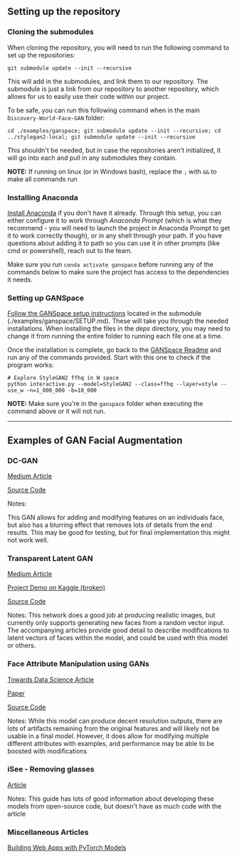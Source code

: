 ## Setting up the repository

### Cloning the submodules

When cloning the repository, you will need to run the following command to set up the repositories:

`git submodule update --init --recursive`

This will add in the submodules, and link them to our repository. The submodule is just a link from our repository to another repository, which allows for us to easily use their code within our project. 

To be safe, you can run this following command when in the main `Discovery-World-Face-GAN` folder:

`cd ./examples/ganspace; git submodule update --init --recursive; cd ../stylegan2-local; git submodule update --init --recursive`

This shouldn't be needed, but in case the repositories aren't initialized, it will go into each and pull in any submodules they contain. 

**NOTE:** If running on linux (or in Windows bash), replace the `;` with `&&` to make all commands run

### Installing Anaconda 

[Install Anaconda](https://www.anaconda.com/products/individual) if you don't have it already. Through this setup, you can either configure it to work through *Anaconda Prompt* (which is what they recommend - you will need to launch the project in Anaconda Prompt to get it to work correctly though), or in any shell through your path. If you have questions about adding it to path so you can use it in other prompts (like cmd or powershell), reach out to the team.

Make sure you run `conda activate ganspace` before running any of the commands below to make sure the project has access to the dependencies it needs.

### Setting up GANSpace

[Follow the GANSpace setup instructions](https://github.com/NathanDuPont/ganspace/blob/65b0c4c7a4bbdcb5fedebb7c033dab59e27d61c0/SETUP.md) located in the submodule (./examples/ganspace/SETUP.md). These will take you through the needed installations. When installing the files in the *deps* directory, you may need to change it from running the entire folder to running each file one at a time.

Once the installation is complete, go back to the [GANSpace Readme](https://github.com/NathanDuPont/ganspace/blob/65b0c4c7a4bbdcb5fedebb7c033dab59e27d61c0/README.md) and run any of the commands provided. Start with this one to check if the program works:

```
# Explore StyleGAN2 ffhq in W space
python interactive.py --model=StyleGAN2 --class=ffhq --layer=style --use_w -n=1_000_000 -b=10_000
```

**NOTE:** Make sure you're in the `ganspace` folder when executing the command above or it will not run.


---

## Examples of GAN Facial Augmentation


### DC-GAN

[Medium Article](https://medium.com/using-deep-learning-dc-gan-to-add-featured-effect/recently-i-started-the-creative-applications-of-deep-learning-with-googles-tensorflow-of-parag-k-14453b215d2b)

[Source Code](https://github.com/Kjeanclaude/CADL-I-FinalPoject)

Notes: 

This GAN allows for adding and modifying features on an individuals face, but also has a blurring effect that removes lots of details from the end results. This may be good for testing, but for final implementation this might not work well.

### Transparent Latent GAN

[Medium Article](https://medium.com/p/d170b1b59255)

[Project Demo on Kaggle (broken)](https://www.kaggle.com/summitkwan/tl-gan-demo)

[Source Code](https://github.com/SummitKwan/transparent_latent_gan)

Notes: 
This network does a good job at producing realistic images, but currently only supports generating new faces from a random vector input. The accompanying articles provide good detail to describe modifications to latent vectors of faces within the model, and could be used with this model or others.

### Face Attribute Manipulation using GANs

[Towards Data Science Article](https://towardsdatascience.com/face-attribute-manipulation-using-gans-9fae92e9f1c3)

[Paper](https://arxiv.org/pdf/1612.05363.pdf)

[Source Code](https://github.com/MingtaoGuo/Learning-Residual-Images-for-Face-Attribute-Manipulation)


Notes: While this model can produce decent resolution outputs, there are lots of artifacts remaining from the original features and will likely not be usable in a final model. However, it does allow for modifying multiple different attributes with examples, and performance may be able to be boosted with modifications


### iSee - Removing glasses

[Article](https://blog.insightdatascience.com/isee-removing-eyeglasses-from-faces-using-deep-learning-d4e7d935376f#.v3iw0prqo)

Notes: This guide has lots of good information about developing these models from open-source code, but doesn't have as much code with the article

### Miscellaneous Articles
 
[Building Web Apps with PyTorch Models](https://medium.com/plotly/building-apps-for-editing-face-gans-with-dash-and-pytorch-hub-1e7026c0bc9a)
